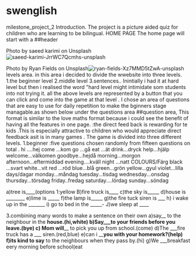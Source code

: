 # swenglish
milestone_project_2
Introduction.
The project  is  a picture aided quiz for children who are learning to be bilingual. 
HOME PAGE
The home page  will start with a 
##header

Photo by saeed karimi on Unsplash![saeed-karimi-JrrWC7Qcmhs-unsplash](https://user-images.githubusercontent.com/83753891/130230147-f5193dfc-4da8-4595-8fa7-af70795f732e.jpg)


Photo by Ryan Fields on Unsplash![ryan-fields-Xz7MMD5tZwA-unsplash](https://user-images.githubusercontent.com/83753891/130231263-6183ac84-2b5b-4b4e-bbd7-c5223407a5fe.jpg)
levels area.
 in this area i  decided to divide the wwebsite into three levels.
 1.the beginner level
 2.middle level 
 3.sentences..
 Inintially i had it at hard level but then i realised the word "hard level might intimidate som students into not trying it.
 all the above levels are represented by a button that you can click and come into the game at that level .
 I chose an area of questions that are easy to use for daily repetition to make the bginners stage managable.as shown below under the questions area
##question area,
This format is similar to the love maths format because i could see the benefit of having all the features in one page.
 :the direct feed back is rewarding for te kids .This is especially attractive to children who would appreciate direct feedback asit is in many games .
The game  is divided  into three different levels.
1.beginner :five questions chosen randomly from fifteen questions on total .
hi ....hej
come ...kom
go ...gå
 eat ...ät
drink...dryck
help...hjälp
welcome...välkomen 
goodbye...hejdå
morning...morgon
afternoon...eftermiddad
evening....kväll
night ...natt
COLOURS/Färg
black ...svart
white...vit
red ...röd
blue...blå
green...grön 
yellow...gyul
violet...lilla
days/dagar
monday...måndag
tuesday...tisdag
wednesday...onsdag
thursday...törsdag
friday..fredag
saturday....lördag
sunday...söndag

a)tree is____(options 1:yellow 
B)fire truck is____
c)the sky is_____
d)house is ________
e)lime is _____
f)the lamp is_____
g)the fire tuck siren is ___
h) i wake up in the _______
i) go to bed in the _____-
J)we sleep at ____


3.combining many words to make a sentence on their own 
a)say__ to the neighbour in the __house.(hi,white)
b)Say___to your friends before you leave.(bye)
c) Mom will____ to pick you up from school.(come)
d)The ___fire truck has a ___ siren.(red,blue)
e)can i ____you with your homework?(help)
f)its kind to say__ to the neighbours when they pass by.(hi)
g)We ___breakfast eery morning before school(eat
